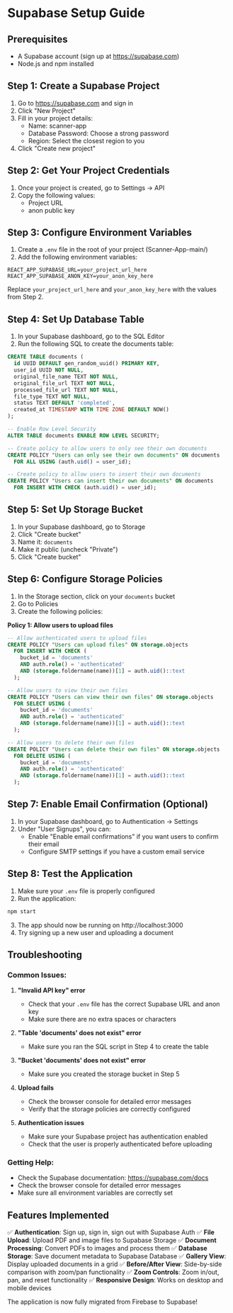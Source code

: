 # Supabase Setup Guide

## Prerequisites
- A Supabase account (sign up at https://supabase.com)
- Node.js and npm installed

## Step 1: Create a Supabase Project
1. Go to https://supabase.com and sign in
2. Click "New Project"
3. Fill in your project details:
   - Name: scanner-app
   - Database Password: Choose a strong password
   - Region: Select the closest region to you
4. Click "Create new project"

## Step 2: Get Your Project Credentials
1. Once your project is created, go to Settings → API
2. Copy the following values:
   - Project URL
   - anon public key

## Step 3: Configure Environment Variables
1. Create a `.env` file in the root of your project (Scanner-App-main/)
2. Add the following environment variables:

```env
REACT_APP_SUPABASE_URL=your_project_url_here
REACT_APP_SUPABASE_ANON_KEY=your_anon_key_here
```

Replace `your_project_url_here` and `your_anon_key_here` with the values from Step 2.

## Step 4: Set Up Database Table
1. In your Supabase dashboard, go to the SQL Editor
2. Run the following SQL to create the documents table:

```sql
CREATE TABLE documents (
  id UUID DEFAULT gen_random_uuid() PRIMARY KEY,
  user_id UUID NOT NULL,
  original_file_name TEXT NOT NULL,
  original_file_url TEXT NOT NULL,
  processed_file_url TEXT NOT NULL,
  file_type TEXT NOT NULL,
  status TEXT DEFAULT 'completed',
  created_at TIMESTAMP WITH TIME ZONE DEFAULT NOW()
);

-- Enable Row Level Security
ALTER TABLE documents ENABLE ROW LEVEL SECURITY;

-- Create policy to allow users to only see their own documents
CREATE POLICY "Users can only see their own documents" ON documents
  FOR ALL USING (auth.uid() = user_id);

-- Create policy to allow users to insert their own documents
CREATE POLICY "Users can insert their own documents" ON documents
  FOR INSERT WITH CHECK (auth.uid() = user_id);
```

## Step 5: Set Up Storage Bucket
1. In your Supabase dashboard, go to Storage
2. Click "Create bucket"
3. Name it: `documents`
4. Make it public (uncheck "Private")
5. Click "Create bucket"

## Step 6: Configure Storage Policies
1. In the Storage section, click on your `documents` bucket
2. Go to Policies
3. Create the following policies:

**Policy 1: Allow users to upload files**
```sql
-- Allow authenticated users to upload files
CREATE POLICY "Users can upload files" ON storage.objects
  FOR INSERT WITH CHECK (
    bucket_id = 'documents'
    AND auth.role() = 'authenticated'
    AND (storage.foldername(name))[1] = auth.uid()::text
  );

-- Allow users to view their own files
CREATE POLICY "Users can view their own files" ON storage.objects
  FOR SELECT USING (
    bucket_id = 'documents'
    AND auth.role() = 'authenticated'
    AND (storage.foldername(name))[1] = auth.uid()::text
  );

-- Allow users to delete their own files
CREATE POLICY "Users can delete their own files" ON storage.objects
  FOR DELETE USING (
    bucket_id = 'documents'
    AND auth.role() = 'authenticated'
    AND (storage.foldername(name))[1] = auth.uid()::text
  );
```

## Step 7: Enable Email Confirmation (Optional)
1. In your Supabase dashboard, go to Authentication → Settings
2. Under "User Signups", you can:
   - Enable "Enable email confirmations" if you want users to confirm their email
   - Configure SMTP settings if you have a custom email service

## Step 8: Test the Application
1. Make sure your `.env` file is properly configured
2. Run the application:

```bash
npm start
```

3. The app should now be running on http://localhost:3000
4. Try signing up a new user and uploading a document

## Troubleshooting

### Common Issues:

1. **"Invalid API key" error**
   - Check that your `.env` file has the correct Supabase URL and anon key
   - Make sure there are no extra spaces or characters

2. **"Table 'documents' does not exist" error**
   - Make sure you ran the SQL script in Step 4 to create the table

3. **"Bucket 'documents' does not exist" error**
   - Make sure you created the storage bucket in Step 5

4. **Upload fails**
   - Check the browser console for detailed error messages
   - Verify that the storage policies are correctly configured

5. **Authentication issues**
   - Make sure your Supabase project has authentication enabled
   - Check that the user is properly authenticated before uploading

### Getting Help:
- Check the Supabase documentation: https://supabase.com/docs
- Check the browser console for detailed error messages
- Make sure all environment variables are correctly set

## Features Implemented

✅ **Authentication**: Sign up, sign in, sign out with Supabase Auth
✅ **File Upload**: Upload PDF and image files to Supabase Storage
✅ **Document Processing**: Convert PDFs to images and process them
✅ **Database Storage**: Save document metadata to Supabase Database
✅ **Gallery View**: Display uploaded documents in a grid
✅ **Before/After View**: Side-by-side comparison with zoom/pan functionality
✅ **Zoom Controls**: Zoom in/out, pan, and reset functionality
✅ **Responsive Design**: Works on desktop and mobile devices

The application is now fully migrated from Firebase to Supabase!
